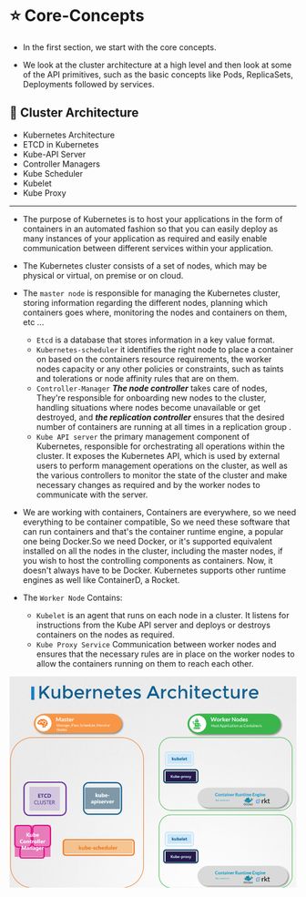 # ⭐ Core-Concepts

- In the first section, we start with the core concepts.

- We look at the cluster architecture at a high level and then look at some of the API primitives, such as the basic concepts like Pods, ReplicaSets, Deployments followed by services.

## 📝 Cluster Architecture 

- Kubernetes Architecture
- ETCD in Kubernetes
- Kube-API Server
- Controller Managers
- Kube Scheduler
- Kubelet
- Kube Proxy

---

- The purpose of Kubernetes is to host your applications in the form of containers in an automated fashion so that you can easily deploy as many instances of your application as required and easily enable communication between different services within your application.

- The Kubernetes cluster consists of a set of nodes, which may be physical or virtual, on premise or on cloud.

- The `master node` is responsible for managing the Kubernetes cluster, storing information regarding the different nodes, planning which containers goes where, monitoring the nodes and containers on them, etc ...

  - `Etcd` is a database that stores information in a key value format.
  - `Kubernetes-scheduler` it identifies the right node to place a container on based on the containers resource requirements, the worker nodes capacity or any other policies or constraints, such as taints and tolerations or node affinity rules that are on them.
  - `Controller-Manager`  ***The node controller*** takes care of nodes, They're responsible for onboarding new nodes to the cluster, handling situations where nodes become unavailable or get destroyed, and ***the replication controller*** ensures that the desired number of containers are running at all times in a replication group .
  - `Kube API server` the primary management component of Kubernetes, responsible for orchestrating all operations within the cluster. It exposes the Kubernetes API, which is used by external users to perform management operations on the cluster, as well as the various controllers to monitor the state of the cluster and make necessary changes as required and by the worker nodes to communicate with the server.

- We are working with containers, Containers are everywhere, so we need everything to be container compatible, So we need these software that can run containers and that's the container runtime engine, a popular one being Docker.So we need Docker, or it's supported equivalent installed on all the nodes in the cluster, including the master nodes, if you wish to host the controlling components as containers. Now, it doesn't always have to be Docker. Kubernetes supports other runtime engines as well like ContainerD, a Rocket.

- The `Worker Node` Contains:
  - `Kubelet`  is an agent that runs on each node in a cluster. It listens for instructions from the Kube API server and deploys or destroys containers on the nodes as required.
  - `Kube Proxy Service` Communication between worker nodes and ensures that the necessary rules are in place on the worker nodes to allow the containers running on them to reach each other.

![img](./etc/Screenshot%202023-06-14%20205018.png)